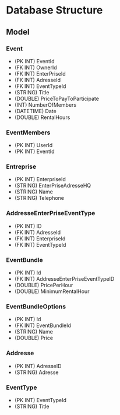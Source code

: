 # Database Structure

## Model

### Event

- (PK INT) EventId
- (FK INT) OwnerId
- (FK INT) EnterPriseId
- (FK INT) AdresseId
- (FK INT) EventTypeId
- (STRING) Title
- (DOUBLE) PriceToPayToParticipate
- (INT) NumberOfMembers
- (DATETIME) Date
- (DOUBLE) RentalHours

### EventMembers

- (PK INT) UserId 
- (PK INT) EventId

### Entreprise

- (PK INT) EnterpriseId
- (STRING) EnterPriseAdresseHQ
- (STRING) Name
- (STRING) Telephone

### AddresseEnterPriseEventType 

- (PK INT) ID
- (FK INT) AdresseId
- (FK INT) EnterpriseId
- (FK INT) EventTypeId

### EventBundle

- (PK INT) Id 
- (FK INT) AddresseEnterPriseEventTypeID
- (DOUBLE) PricePerHour
- (DOUBLE) MinimumRentalHour

### EventBundleOptions

- (PK INT) Id
- (FK INT) EventBundleId
- (STRING) Name
- (DOUBLE) Price

### Addresse

- (PK INT) AdresseID
- (STRING) Adresse

### EventType

- (PK INT) EventTypeId
- (STRING) Title


